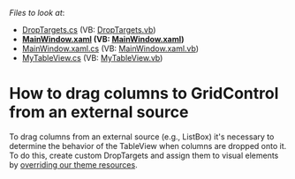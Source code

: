 <!-- default file list -->
*Files to look at*:

* [DropTargets.cs](./CS/DragDropColumns/DropTargets.cs) (VB: [DropTargets.vb](./VB/DragDropColumns/DropTargets.vb))
* **[MainWindow.xaml](./CS/DragDropColumns/MainWindow.xaml) (VB: [MainWindow.xaml](./VB/DragDropColumns/MainWindow.xaml))**
* [MainWindow.xaml.cs](./CS/DragDropColumns/MainWindow.xaml.cs) (VB: [MainWindow.xaml.vb](./VB/DragDropColumns/MainWindow.xaml.vb))
* [MyTableView.cs](./CS/DragDropColumns/MyTableView.cs) (VB: [MyTableView.vb](./VB/DragDropColumns/MyTableView.vb))
<!-- default file list end -->
# How to drag columns to GridControl from an external source


<p>To drag columns from an external source (e.g., ListBox) it's necessary to determine the behavior of the TableView when columns are dropped onto it. To do this, create custom DropTargets and assign them to visual elements by <a href="https://www.devexpress.com/Support/Center/p/KA18580">overriding our theme resources</a>.</p>

<br/>


